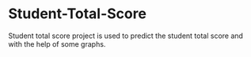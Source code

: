 # Student-Total-Score
Student total score project is used to predict the student total score and with the help of some graphs. 
